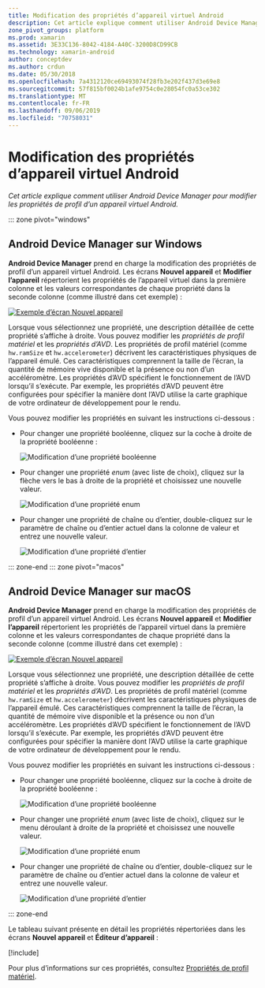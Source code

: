 ```yaml
---
title: Modification des propriétés d’appareil virtuel Android
description: Cet article explique comment utiliser Android Device Manager pour modifier les propriétés de profil d’un appareil virtuel Android.
zone_pivot_groups: platform
ms.prod: xamarin
ms.assetid: 3E33C136-8042-4184-A40C-3200D8CD99CB
ms.technology: xamarin-android
author: conceptdev
ms.author: crdun
ms.date: 05/30/2018
ms.openlocfilehash: 7a4312120ce69493074f28fb3e202f437d3e69e8
ms.sourcegitcommit: 57f815bf0024b1afe9754c0e28054fc0a53ce302
ms.translationtype: MT
ms.contentlocale: fr-FR
ms.lasthandoff: 09/06/2019
ms.locfileid: "70758031"
---
```

# <a name="editing-android-virtual-device-properties"></a>Modification des propriétés d’appareil virtuel Android

_Cet article explique comment utiliser Android Device Manager pour modifier les propriétés de profil d’un appareil virtuel Android._

::: zone pivot="windows"

## <a name="android-device-manager-on-windows"></a>Android Device Manager sur Windows

**Android Device Manager** prend en charge la modification des propriétés de profil d’un appareil virtuel Android. Les écrans **Nouvel appareil** et **Modifier l’appareil** répertorient les propriétés de l’appareil virtuel dans la première colonne et les valeurs correspondantes de chaque propriété dans la seconde colonne (comme illustré dans cet exemple) : 

[![Exemple d’écran Nouvel appareil](device-properties-images/win/01-new-device-editor-sml.png)](device-properties-images/win/01-new-device-editor.png#lightbox)

Lorsque vous sélectionnez une propriété, une description détaillée de cette propriété s’affiche à droite. Vous pouvez modifier les *propriétés de profil matériel* et les  *propriétés d’AVD*. Les propriétés de profil matériel (comme `hw.ramSize` et `hw.accelerometer`) décrivent les caractéristiques physiques de l’appareil émulé. Ces caractéristiques comprennent la taille de l’écran, la quantité de mémoire vive disponible et la présence ou non d’un accéléromètre. Les propriétés d’AVD spécifient le fonctionnement de l’AVD lorsqu’il s’exécute. Par exemple, les propriétés d’AVD peuvent être configurées pour spécifier la manière dont l’AVD utilise la carte graphique de votre ordinateur de développement pour le rendu.

Vous pouvez modifier les propriétés en suivant les instructions ci-dessous :

- Pour changer une propriété booléenne, cliquez sur la coche à droite de la propriété booléenne :

    ![Modification d’une propriété booléenne](device-properties-images/win/02-boolean-value.png)

- Pour changer une propriété *enum* (avec liste de choix), cliquez sur la flèche vers le bas à droite de la propriété et choisissez une nouvelle valeur.

    ![Modification d’une propriété enum](device-properties-images/win/04-enum-value.png)

- Pour changer une propriété de chaîne ou d’entier, double-cliquez sur le paramètre de chaîne ou d’entier actuel dans la colonne de valeur et entrez une nouvelle valeur.

    ![Modification d’une propriété d’entier](device-properties-images/win/03-integer-value.png)

::: zone-end
::: zone pivot="macos"

## <a name="android-device-manager-on-macos"></a>Android Device Manager sur macOS

**Android Device Manager** prend en charge la modification des propriétés de profil d’un appareil virtuel Android. Les écrans **Nouvel appareil** et **Modifier l’appareil** répertorient les propriétés de l’appareil virtuel dans la première colonne et les valeurs correspondantes de chaque propriété dans la seconde colonne (comme illustré dans cet exemple) : 

[![Exemple d’écran Nouvel appareil](device-properties-images/mac/01-new-device-editor-sml.png)](device-properties-images/mac/01-new-device-editor.png#lightbox)

Lorsque vous sélectionnez une propriété, une description détaillée de cette propriété s’affiche à droite. Vous pouvez modifier les *propriétés de profil matériel* et les  *propriétés d’AVD*. Les propriétés de profil matériel (comme `hw.ramSize` et `hw.accelerometer`) décrivent les caractéristiques physiques de l’appareil émulé. Ces caractéristiques comprennent la taille de l’écran, la quantité de mémoire vive disponible et la présence ou non d’un accéléromètre. Les propriétés d’AVD spécifient le fonctionnement de l’AVD lorsqu’il s’exécute. Par exemple, les propriétés d’AVD peuvent être configurées pour spécifier la manière dont l’AVD utilise la carte graphique de votre ordinateur de développement pour le rendu.

Vous pouvez modifier les propriétés en suivant les instructions ci-dessous :

- Pour changer une propriété booléenne, cliquez sur la coche à droite de la propriété booléenne :

    ![Modification d’une propriété booléenne](device-properties-images/mac/02-boolean-value.png)

- Pour changer une propriété *enum* (avec liste de choix), cliquez sur le menu déroulant à droite de la propriété et choisissez une nouvelle valeur.

    ![Modification d’une propriété enum](device-properties-images/mac/04-enum-value.png)

- Pour changer une propriété de chaîne ou d’entier, double-cliquez sur le paramètre de chaîne ou d’entier actuel dans la colonne de valeur et entrez une nouvelle valeur.

    ![Modification d’une propriété d’entier](device-properties-images/mac/03-integer-value.png)

::: zone-end

Le tableau suivant présente en détail les propriétés répertoriées dans les écrans **Nouvel appareil** et **Éditeur d’appareil** :

[!include[](~/android/includes/emulator-properties.md)]

Pour plus d’informations sur ces propriétés, consultez [Propriétés de profil matériel](https://developer.android.com/studio/run/managing-avds.html#hpproperties).
